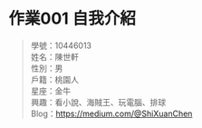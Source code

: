 # 作業001 自我介紹
> 學號：10446013  
> 姓名：陳世軒  
> 性別：男  
> 戶籍：桃園人  
> 星座：金牛  
> 興趣：看小說、海賊王、玩電腦、排球  
> Blog：https://medium.com/@ShiXuanChen
